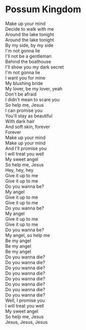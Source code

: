 # Possum Kingdom

Make up your mind  
Decide to walk with me  
Around the lake tonight  
Around the lake tonight  
By my side, by my side  
I'm not gonna lie  
I'll not be a gentleman  
Behind the boathouse  
I'll show you my dark secret  
I'm not gonna lie  
I want you for mine  
My blushing bride  
My lover, be my lover, yeah  
Don't be afraid  
I didn't mean to scare you  
So help me, Jesus  
I can promise you  
You'll stay as beautiful  
With dark hair  
And soft skin, forever  
Forever  
Make up your mind  
Make up your mind  
And I'll promise you  
I will treat you well  
My sweet angel  
So help me, Jesus  
Hey, hey, hey  
Give it up to me  
Give it up to me  
Do you wanna be?  
My angel  
Give it up to me  
Give it up to me  
Do you wanna be?  
My angel  
Give it up to me  
Give it up to me  
Do you wanna be?  
My angel, so help me  
Be my angel  
Be my angel  
Be my angel  
Do you wanna die?  
Do you wanna die?  
Do you wanna die?  
Do you wanna die?  
Do you wanna die?  
Do you wanna die?  
Do you wanna die?  
Do you wanna die?  
Well, I promise you  
I will treat you well  
My sweet angel  
So help me, Jesus  
Jesus, Jesus, Jesus
